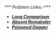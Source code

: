 *** Problem Links:-***

- [***Long Comparison***](https://codeforces.com/contest/1613/problem/A)
- [***Absent Remainder***](https://codeforces.com/contest/1613/problem/B)
- [***Poisoned Dagger***](https://codeforces.com/contest/1613/problem/C)